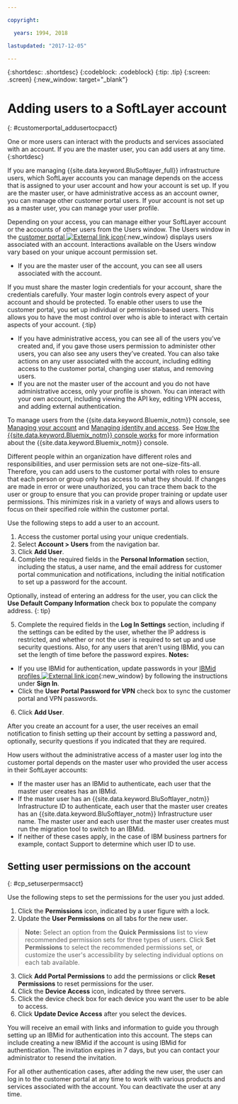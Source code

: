 ```yaml
---

copyright:

  years: 1994, 2018

lastupdated: "2017-12-05"

---
```


{:shortdesc: .shortdesc}
{:codeblock: .codeblock}
{:tip: .tip}
{:screen: .screen}
{:new_window: target="_blank"}


# Adding users to a SoftLayer account
{: #customerportal_addusertocpacct}

One or more users can interact with the products and services associated with an account. If you are the master user, you can add users at any time.
{:shortdesc}

If you are managing {{site.data.keyword.BluSoftlayer_full}} infrastructure users, which SoftLayer accounts you can manage depends on the access that is assigned to your user account and how your account is set up. If you are the master user, or have administrative access as an account owner, you can manage other customer portal users. If your account is not set up as a master user, you can manage your user profile.

Depending on your access, you can manage either your SoftLayer account or the accounts of other users from the Users window. The Users window in the [customer portal ![External link icon](../icons/launch-glyph.svg)](https://control.softlayer.com/){:new_window} displays users associated with an account. Interactions available on the Users window vary based on your unique account permission set.
  * If you are the master user of the account, you can see all users associated with the account.

  If you must share the master login credentials for your account, share the credentials carefully. Your master login controls every aspect of your account and should be protected. To enable other users to use the customer portal, you set up individual or permission-based users. This allows you to have the most control over who is able to interact with certain aspects of your account.
  {:tip}
  * If you have administrative access, you can see all of the users you’ve created and, if you gave those users permission to administer other users, you can also see any users they’ve created. You can also take actions on any user associated with the account, including editing access to the customer portal, changing user status, and removing users.
  * If you are not the master user of the account and you do not have administrative access, only your profile is shown.  You can interact with your own account, including viewing the API key, editing VPN access, and adding external authentication.

To manage users from the {{site.data.keyword.Bluemix_notm}} console, see [Managing your account](/docs/admin/adminpublic.html#signing-up-for-ibm-cloud) and [Managing identity and access](/docs/iam/quickstart.html#getstarted). See [How the {{site.data.keyword.Bluemix_notm}} console works](/docs/overview/ui.html#ui) for more information about the {{site.data.keyword.Bluemix_notm}} console.

Different people within an organization have different roles and responsibilities, and user permission sets are not one–size-fits-all. Therefore, you can add users to the customer portal with roles to ensure that each person or group only has access to what they should. If changes are made in error or were unauthorized, you can trace them back to the user or group to ensure that you can provide proper training or update user permissions. This minimizes risk in a variety of ways and allows users to focus on their specified role within the customer portal.

Use the following steps to add a user to an account.

1. Access the customer portal using your unique credentials.
2. Select **Account > Users** from the navigation bar.
3. Click **Add User**.
4. Complete the required fields in the **Personal Information** section, including the status, a user name, and the email address for customer portal communication and notifications, including the initial notification to set up a password for the account.

  Optionally, instead of entering an address for the user, you can click the **Use Default Company Information** check box to populate the company address.
  {: tip}

5. Complete the required fields in the **Log In Settings** section, including if the settings can be edited by the user, whether the IP address is restricted, and whether or not the user is required to set up and use security questions. Also, for any users that aren't using IBMid, you can set the length of time before the password expires.
**Notes:**
* If you use IBMid for authentication, update passwords in your [IBMid profiles ![External link icon](../icons/launch-glyph.svg)](https://www.ibm.com/account/profile){:new_window} by following the instructions under **Sign In**.
* Click the **User Portal Password for VPN** check box to sync the customer portal and VPN passwords.
6. Click **Add User**.

After you create an account for a user, the user receives an email notification to finish setting up their account by setting a password and, optionally, security questions if you indicated that they are required.

How users without the administrative access of a master user log into the customer portal depends on the master user who provided the user access in their SoftLayer accounts:
  * If the master user has an IBMid to authenticate, each user that the master user creates has an IBMid.
  * If the master user has an {{site.data.keyword.BluSoftlayer_notm}} Infrastructure ID to authenticate, each user that the master user creates has an {{site.data.keyword.BluSoftlayer_notm}} Infrastructure user name. The master user and each user that the master user creates must run the migration tool to switch to an IBMid.
  * If neither of these cases apply, in the case of IBM business partners for example, contact Support to determine which user ID to use.

## Setting user permissions on the account
{: #cp_setuserpermsacct}

Use the following steps to set the permissions for the user you just added.

1. Click the **Permissions** icon, indicated by a user figure with a lock.
2. Update the **User Permissions** on all tabs for the new user.
> **Note:** Select an option from the **Quick Permissions** list to view recommended permission sets for three types of users. Click **Set Permissions** to select the recommended permissions set, or customize the user's accessibility by selecting individual options on each tab available.
3. Click **Add Portal Permissions** to add the permissions or click **Reset Permissions** to reset permissions for the user.
4. Click the **Device Access** icon, indicated by three servers.
5. Click the device check box for each device you want the user to be able to access.
6. Click **Update Device Access** after you select the devices.

You will receive an email with links and information to guide you through setting up an IBMid for authentication into this account. The steps can include creating a new IBMid if the account is using IBMid for authentication. The invitation expires in 7 days, but you can contact your administrator to resend the invitation.

For all other authentication cases, after adding the new user, the user can log in to the customer portal at any time to work with various products and services associated with the account. You can deactivate the user at any time.
